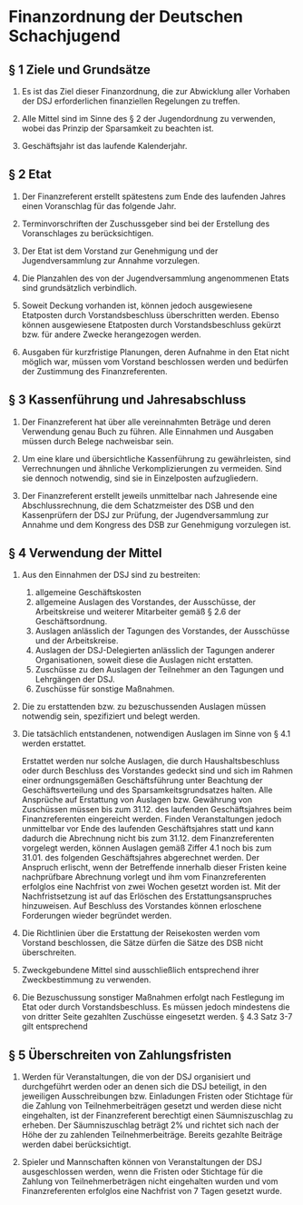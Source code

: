 # Finanzordnung der Deutschen Schachjugend

## § 1 Ziele und Grundsätze

1.
    Es ist das Ziel dieser Finanzordnung, die zur Abwicklung aller Vorhaben der DSJ erforderlichen finanziellen Regelungen zu treffen.

1.
    Alle Mittel sind im Sinne des § 2 der Jugendordnung zu verwenden, wobei das Prinzip der Sparsamkeit zu beachten ist.

1.
    Geschäftsjahr ist das laufende Kalenderjahr.


## § 2 Etat

1.
    Der Finanzreferent erstellt spätestens zum Ende des laufenden Jahres einen Voranschlag für das folgende Jahr.

1.
    Terminvorschriften der Zuschussgeber sind bei der Erstellung des Voranschlages zu berücksichtigen.

1.
    Der Etat ist dem Vorstand zur Genehmigung und der Jugendversammlung zur Annahme vorzulegen.

1.
    Die Planzahlen des von der Jugendversammlung angenommenen Etats sind grundsätzlich verbindlich.

1.
    Soweit Deckung vorhanden ist, können jedoch ausgewiesene Etatposten durch Vorstandsbeschluss überschritten werden. Ebenso können ausgewiesene Etatposten durch Vorstandsbeschluss gekürzt bzw. für andere Zwecke herangezogen werden.

1.
    Ausgaben für kurzfristige Planungen, deren Aufnahme in den Etat nicht möglich war, müssen vom Vorstand beschlossen werden und bedürfen der Zustimmung des Finanzreferenten.


## § 3 Kassenführung und Jahresabschluss

1.  
    Der Finanzreferent hat über alle vereinnahmten Beträge und deren Verwendung genau Buch zu führen. Alle Einnahmen und Ausgaben müssen durch Belege nachweisbar sein.

1.  
    Um eine klare und übersichtliche Kassenführung zu gewährleisten, sind Verrechnungen und ähnliche Verkomplizierungen zu vermeiden. Sind sie dennoch notwendig, sind sie in Einzelposten aufzugliedern.

1.  
    Der Finanzreferent erstellt jeweils unmittelbar nach Jahresende eine Abschlussrechnung, die dem Schatzmeister des DSB und den Kassenprüfern der DSJ zur Prüfung, der Jugendversammlung zur Annahme und dem Kongress des DSB zur Genehmigung vorzulegen ist.


## § 4 Verwendung der Mittel

1.  
    Aus den Einnahmen der DSJ sind zu bestreiten:
    1. allgemeine Geschäftskosten
    1. allgemeine Auslagen des Vorstandes, der Ausschüsse, der Arbeitskreise und weiterer Mitarbeiter gemäß § 2.6 der Geschäftsordnung.
    1. Auslagen anlässlich der Tagungen des Vorstandes, der Ausschüsse und der Arbeitskreise.
    1. Auslagen der DSJ-Delegierten anlässlich der Tagungen anderer Organisationen, soweit diese die Auslagen nicht erstatten.
    1. Zuschüsse zu den Auslagen der Teilnehmer an den Tagungen und Lehrgängen der DSJ.
    1. Zuschüsse für sonstige Maßnahmen.

1.  
    Die zu erstattenden bzw. zu bezuschussenden Auslagen müssen notwendig sein, spezifiziert und belegt werden.

1.  
    Die tatsächlich entstandenen, notwendigen Auslagen im Sinne von § 4.1 werden erstattet.

    Erstattet werden nur solche Auslagen, die durch Haushaltsbeschluss oder durch Beschluss des Vorstandes gedeckt sind und sich im Rahmen einer ordnungsgemäßen Geschäftsführung unter Beachtung der Geschäftsverteilung und des Sparsamkeitsgrundsatzes halten. Alle Ansprüche auf Erstattung von Auslagen bzw. Gewährung von Zuschüssen müssen bis zum 31.12. des laufenden Geschäftsjahres beim Finanzreferenten eingereicht werden. Finden Veranstaltungen jedoch unmittelbar vor Ende des laufenden Geschäftsjahres statt und kann dadurch die Abrechnung nicht bis zum 31.12. dem Finanzreferenten vorgelegt werden, können Auslagen gemäß Ziffer 4.1 noch bis zum 31.01. des folgenden Geschäftsjahres abgerechnet werden. Der Anspruch erlischt, wenn der Betreffende innerhalb dieser Fristen keine nachprüfbare Abrechnung vorlegt und ihm vom Finanzreferenten erfolglos eine Nachfrist von zwei Wochen gesetzt worden ist. Mit der Nachfristsetzung ist auf das Erlöschen des Erstattungsanspruches hinzuweisen. Auf Beschluss des Vorstandes können erloschene Forderungen wieder begründet werden.

1.  
    Die Richtlinien über die Erstattung der Reisekosten werden vom Vorstand beschlossen, die Sätze dürfen die Sätze des DSB nicht überschreiten.

1.  
    Zweckgebundene Mittel sind ausschließlich entsprechend ihrer Zweckbestimmung zu verwenden.

1.  
    Die Bezuschussung sonstiger Maßnahmen erfolgt nach Festlegung im Etat oder durch Vorstandsbeschluss. Es müssen jedoch mindestens die von dritter Seite gezahlten Zuschüsse eingesetzt werden. § 4.3 Satz 3-7 gilt entsprechend


## § 5 Überschreiten von Zahlungsfristen

1.  
    Werden für Veranstaltungen, die von der DSJ organisiert und durchgeführt werden oder an denen sich die DSJ beteiligt, in den jeweiligen Ausschreibungen bzw. Einladungen Fristen oder Stichtage für die Zahlung von Teilnehmerbeiträgen gesetzt und werden diese nicht eingehalten, ist der Finanzreferent berechtigt einen Säumniszuschlag zu erheben. Der Säumniszuschlag beträgt 2% und richtet sich nach der Höhe der zu zahlenden Teilnehmerbeiträge. Bereits gezahlte Beiträge werden dabei berücksichtigt.

1.  
    Spieler und Mannschaften können von Veranstaltungen der DSJ ausgeschlossen werden, wenn die Fristen oder Stichtage für die Zahlung von Teilnehmerbeträgen nicht eingehalten wurden und vom Finanzreferenten erfolglos eine Nachfrist von 7 Tagen gesetzt wurde.
